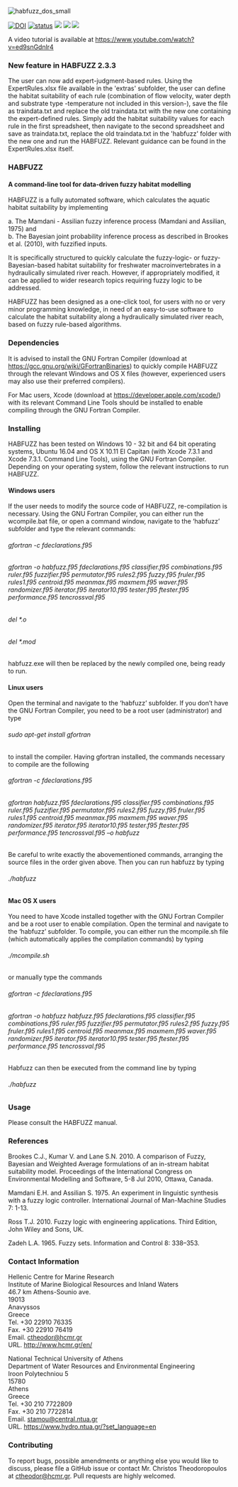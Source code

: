![habfuzz_dos_small](https://user-images.githubusercontent.com/21544603/32095917-7bce3b6e-bb0d-11e7-88f2-6ae9b04f08e7.png)

[![DOI](https://zenodo.org/badge/68698452.svg)](https://zenodo.org/badge/latestdoi/68698452)
[![status](http://joss.theoj.org/papers/1ad27db8f0976c28a75e20d34eba5ee2/status.svg)](http://joss.theoj.org/papers/1ad27db8f0976c28a75e20d34eba5ee2)
![](http://www.repostatus.org/badges/latest/active.svg)
![](https://img.shields.io/badge/version-2.3-red.svg)
![](https://img.shields.io/badge/topic-Habitat_modelling-blue.svg)

A video tutorial is available at https://www.youtube.com/watch?v=ed9snGdnlr4

### New feature in HABFUZZ 2.3.3
The user can now add expert-judgment-based rules. Using the ExpertRules.xlsx file available in the 'extras' subfolder, the user can define the habitat suitability of each rule (combination of flow velocity, water depth and substrate type -temperature not included in this version-), save the file as traindata.txt and replace the old traindata.txt with the new one containing the expert-defined rules.
Simply add the habitat suitability values for each rule in the first spreadsheet, then navigate to the second spreadsheet and save as traindata.txt, replace the old traindata.txt in the 'habfuzz' folder with the new one and run the HABFUZZ. Relevant guidance can be found in the ExpertRules.xlsx itself.

### HABFUZZ
#### A command-line tool for data-driven fuzzy habitat modelling
HABFUZZ is a fully automated software, which calculates the aquatic habitat suitability by implementing

a. Τhe Mamdani - Assilian fuzzy inference process (Mamdani and Assilian, 1975) and  
b. The Bayesian joint probability inference process as described in Brookes et al. (2010), with fuzzified inputs.  

It is specifically structured to quickly calculate the fuzzy-logic- or fuzzy-Bayesian-based habitat suitability for freshwater macroinvertebrates in a hydraulically simulated river reach. However, if appropriately modified, it can be applied to wider research topics requiring fuzzy logic to be addressed.

HABFUZZ has been designed as a one-click tool, for users with no or very minor programming knowledge, in need of an easy-to-use software to calculate the habitat suitability along a hydraulically simulated river reach, based on fuzzy rule-based algorithms.

### Dependencies

It is advised to install the GNU Fortran Compiler (download at https://gcc.gnu.org/wiki/GFortranBinaries) to quickly compile HABFUZZ through the relevant Windows and OS X files (however, experienced users may also use their preferred compilers).

For Mac users, Xcode (download at https://developer.apple.com/xcode/) with its relevant Command Line Tools should be installed to enable compiling through the GNU Fortran Compiler.

### Installing
HABFUZZ has been tested on Windows 10 - 32 bit and 64 bit operating systems, Ubuntu 16.04 and OS X 10.11 El Capitan (with Xcode 7.3.1 and Xcode 7.3.1. Command Line Tools), using the GNU Fortran Compiler. Depending on your operating system, follow the relevant instructions to run HABFUZZ.

#### Windows users
If the user needs to modify the source code of HABFUZZ, re-compilation is necessary. Using the GNU Fortran Compiler, you can either run the wcompile.bat file, or open a command window, navigate to the ‘habfuzz’ subfolder and type the relevant commands:

###### gfortran -c fdeclarations.f95

###### gfortran -o habfuzz.f95 fdeclarations.f95 classifier.f95 combinations.f95 ruler.f95 fuzzifier.f95 permutator.f95 rules2.f95 fuzzy.f95 fruler.f95 rules1.f95 centroid.f95 meanmax.f95 maxmem.f95 waver.f95 randomizer.f95 iterator.f95 iterator10.f95 tester.f95 ftester.f95 performance.f95 tencrossval.f95

###### del *.o
###### del *.mod

habfuzz.exe will then be replaced by the newly compiled one, being ready to run.

#### Linux users
Open the terminal and navigate to the ‘habfuzz’ subfolder. If you don’t have the GNU Fortran Compiler, you need to be a root user (administrator) and type

###### sudo apt-get install gfortran 

to install the compiler. Having gfortran installed, the commands necessary to compile are the following

###### gfortran -c fdeclarations.f95

###### gfortran habfuzz.f95 fdeclarations.f95 classifier.f95 combinations.f95 ruler.f95 fuzzifier.f95 permutator.f95 rules2.f95 fuzzy.f95 fruler.f95 rules1.f95 centroid.f95 meanmax.f95 maxmem.f95 waver.f95 randomizer.f95 iterator.f95 iterator10.f95 tester.f95 ftester.f95 performance.f95 tencrossval.f95 –o habfuzz

Be careful to write exactly the abovementioned commands, arranging the source files in the order given above. Then you can run habfuzz by typing

###### ./habfuzz

#### Mac OS X users
You need to have Xcode installed together with the GNU Fortran Compiler and be a root user to enable compilation. Open the terminal and navigate to the ‘habfuzz’ subfolder. To compile, you can either run the mcompile.sh file (which automatically applies the compilation commands) by typing

###### ./mcompile.sh

or manually type the commands

###### gfortran -c fdeclarations.f95

###### gfortran -o habfuzz habfuzz.f95 fdeclarations.f95 classifier.f95 combinations.f95 ruler.f95 fuzzifier.f95 permutator.f95 rules2.f95 fuzzy.f95 fruler.f95 rules1.f95 centroid.f95 meanmax.f95 maxmem.f95 waver.f95 randomizer.f95 iterator.f95 iterator10.f95 tester.f95 ftester.f95 performance.f95 tencrossval.f95

Habfuzz can then be executed from the command line by typing

###### ./habfuzz

### Usage
Please consult the HABFUZZ manual.

### References
Brookes C.J., Kumar V. and Lane S.N. 2010. A comparison of Fuzzy, Bayesian and Weighted Average formulations of an in-stream habitat suitability model. Proceedings of the International Congress on Environmental Modelling and Software, 5-8 Jul 2010, Ottawa, Canada.

Mamdani E.H. and Assilian S. 1975. An experiment in linguistic synthesis with a fuzzy logic controller. International Journal of Man-Machine Studies 7: 1-13.

Ross T.J. 2010. Fuzzy logic with engineering applications. Third Edition, John Wiley and Sons, UK.

Zadeh L.A. 1965. Fuzzy sets. Information and Control 8: 338–353.

### Contact Information

Hellenic Centre for Marine Research  
Institute of Marine Biological Resources and Inland Waters  
46.7 km Athens-Sounio ave.  
19013  
Anavyssos  
Greece  
Tel. +30 22910 76335  
Fax. +30 22910 76419  
Email. ctheodor@hcmr.gr  
URL. http://www.hcmr.gr/en/  

National Technical University of Athens  
Department of Water Resources and Environmental Engineering  
Iroon Polytechniou 5  
15780  
Athens  
Greece  
Tel. +30 210 7722809  
Fax. +30 210 7722814  
Email. stamou@central.ntua.gr  
URL. https://www.hydro.ntua.gr/?set_language=en  

### Contributing
To report bugs, possible amendments or anything else you would like to discuss, please file a GitHub issue or contact Mr. Christos Theodoropoulos at ctheodor@hcmr.gr. Pull requests are highly welcomed.
